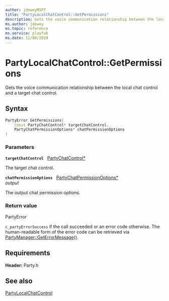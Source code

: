 ```yaml
---
author: jdeweyMSFT
title: "PartyLocalChatControl::GetPermissions"
description: Gets the voice communication relationship between the local chat control and a target chat control.
ms.author: jdewey
ms.topic: reference
ms.service: playfab
ms.date: 11/08/2019
---
```


# PartyLocalChatControl::GetPermissions  

Gets the voice communication relationship between the local chat control and a target chat control.  

## Syntax  
  
```cpp
PartyError GetPermissions(  
    const PartyChatControl* targetChatControl,  
    PartyChatPermissionOptions* chatPermissionOptions  
)  
```  
  
### Parameters  
  
**`targetChatControl`** &nbsp; [PartyChatControl*](../../PartyChatControl/partychatcontrol.md)  
  
The target chat control.  
  
**`chatPermissionOptions`** &nbsp; [PartyChatPermissionOptions*](../../../enums/partychatpermissionoptions.md)  
*output*  
  
The output chat permission options.  
  
  
### Return value  
PartyError
  
```c_partyErrorSuccess``` if the call succeeded or an error code otherwise. The human-readable form of the error code can be retrieved via [PartyManager::GetErrorMessage()](../../PartyManager/methods/partymanager_geterrormessage.md).
  
  
## Requirements  
  
**Header:** Party.h
  
## See also  
[PartyLocalChatControl](../partylocalchatcontrol.md)  

  
  
